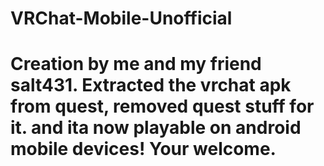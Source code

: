 # VRChat-Mobile-Unofficial
# Creation by me and my friend salt431. Extracted the vrchat apk from quest, removed quest stuff for it. and ita now playable on android mobile devices! Your welcome.
